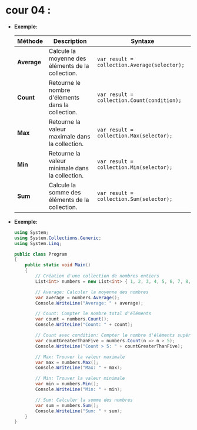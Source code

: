 # cour 04 :

-   **Exemple:**

    | **Méthode** | **Description**                                   | **Syntaxe**                                  |
    | ----------- | ------------------------------------------------- | -------------------------------------------- |
    | **Average** | Calcule la moyenne des éléments de la collection. | `var result = collection.Average(selector);` |
    | **Count**   | Retourne le nombre d'éléments dans la collection. | `var result = collection.Count(condition);`  |
    | **Max**     | Retourne la valeur maximale dans la collection.   | `var result = collection.Max(selector);`     |
    | **Min**     | Retourne la valeur minimale dans la collection.   | `var result = collection.Min(selector);`     |
    | **Sum**     | Calcule la somme des éléments de la collection.   | `var result = collection.Sum(selector);`     |

-   **Exemple:**

    ```csharp
    using System;
    using System.Collections.Generic;
    using System.Linq;

    public class Program
    {
        public static void Main()
        {
            // Création d'une collection de nombres entiers
            List<int> numbers = new List<int> { 1, 2, 3, 4, 5, 6, 7, 8, 9, 10 };

            // Average: Calculer la moyenne des nombres
            var average = numbers.Average();
            Console.WriteLine("Average: " + average);

            // Count: Compter le nombre total d'éléments
            var count = numbers.Count();
            Console.WriteLine("Count: " + count);

            // Count avec condition: Compter le nombre d'éléments supérieurs à 5
            var countGreaterThanFive = numbers.Count(n => n > 5);
            Console.WriteLine("Count > 5: " + countGreaterThanFive);

            // Max: Trouver la valeur maximale
            var max = numbers.Max();
            Console.WriteLine("Max: " + max);

            // Min: Trouver la valeur minimale
            var min = numbers.Min();
            Console.WriteLine("Min: " + min);

            // Sum: Calculer la somme des nombres
            var sum = numbers.Sum();
            Console.WriteLine("Sum: " + sum);
        }
    }
    ```
